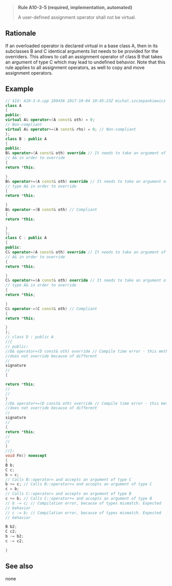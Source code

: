 > **Rule A10-3-5 (required, implementation, automated)**
>
> A user-defined assignment operator shall not be virtual.

## Rationale

If an overloaded operator is declared virtual in a base class A, then in its subclasses
B and C identical arguments list needs to be provided for the overriders. This allows
to call an assignment operator of class B that takes an argument of type C which
may lead to undefined behavior.
Note that this rule applies to all assignment operators, as well to copy and move
assignment operators.

## Example

```cpp
// $Id: A10-3-4.cpp 289436 2017-10-04 10:45:23Z michal.szczepankiewicz $
class A
{
public:
virtual A& operator=(A const& oth) = 0;
// Non-compliant
virtual A& operator+=(A const& rhs) = 0; // Non-compliant
};
class B : public A
{
public:
B& operator=(A const& oth) override // It needs to take an argument of type
// A& in order to override
{
return *this;

}
B& operator+=(A const& oth) override // It needs to take an argument of
// type A& in order to override
{
return *this;

}
B& operator-=(B const& oth) // Compliant
{
return *this;

}
};
class C : public A
{
public:
C& operator=(A const& oth) override // It needs to take an argument of type
// A& in order to override
{
return *this;

}
C& operator+=(A const& oth) override // It needs to take an argument of
// type A& in order to override
{
return *this;

}
C& operator-=(C const& oth) // Compliant
{
return *this;

}
};
// class D : public A
//{
// public:
//D& operator=(D const& oth) override // Compile time error - this method
//does not override because of different
//
signature
//
{

return *this;
//
//
}
//D& operator+=(D const& oth) override // Compile time error - this method
//does not override because of different
//
signature
//
{
return *this;
//
//
}
//};
void Fn() noexcept
{
B b;
C c;
b = c;
// Calls B::operator= and accepts an argument of type C
b += c; // Calls B::operator+= and accepts an argument of type C
c = b;
// Calls C::operator= and accepts an argument of type B
c += b; // Calls C::operator+= and accepts an argument of type B
// b -= c; // Compilation error, because of types mismatch. Expected
// behavior
// c -= b; // Compilation error, because of types mismatch. Expected
// behavior

B b2;
C c2;
b -= b2;
c -= c2;

}

```

## See also

none
